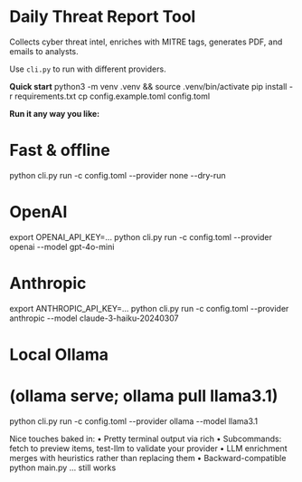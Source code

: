 # Daily Threat Report Tool

Collects cyber threat intel, enriches with MITRE tags, generates PDF, and emails to analysts.

Use `cli.py` to run with different providers.

**Quick start**
python3 -m venv .venv && source .venv/bin/activate
pip install -r requirements.txt
cp config.example.toml config.toml

**Run it any way you like:**
# Fast & offline
python cli.py run -c config.toml --provider none --dry-run

# OpenAI
export OPENAI_API_KEY=...
python cli.py run -c config.toml --provider openai --model gpt-4o-mini

# Anthropic
export ANTHROPIC_API_KEY=...
python cli.py run -c config.toml --provider anthropic --model claude-3-haiku-20240307

# Local Ollama
# (ollama serve; ollama pull llama3.1)
python cli.py run -c config.toml --provider ollama --model llama3.1

Nice touches baked in:
	•	Pretty terminal output via rich
	•	Subcommands: fetch to preview items, test-llm to validate your provider
	•	LLM enrichment merges with heuristics rather than replacing them
	•	Backward-compatible python main.py ... still works
